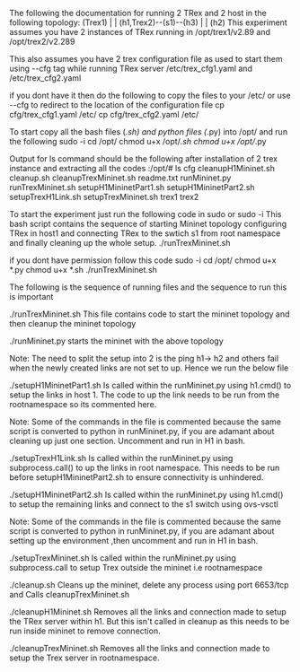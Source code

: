 The following the documentation for running 2 TRex and 2 host in the following topology: 
                  (Trex1)
		     |
	             |
 	(h1,Trex2)--(s1)--(h3)
		     |
		     |
		   (h2)
This experiment assumes you have 2 instances of TRex running in 
/opt/trex1/v2.89 
and 
/opt/trex2/v2.289 

This also assumes you have 2 trex configuration file as used to start them using --cfg tag while running TRex server 
/etc/trex_cfg1.yaml 
and 
/etc/trex_cfg2.yaml

if you dont have it then do the following to copy the files to your /etc/ or use --cfg to redirect to the location of the configuration file
cp cfg/trex_cfg1.yaml /etc/
cp cfg/trex_cfg2.yaml /etc/

To start copy all the bash files (*.sh) and python files (*.py) into /opt/ and run the following
sudo -i
cd /opt/
chmod u+x /opt/*.sh
chmod u+x /opt/*.py

Output for ls command should be the following after installation of 2 trex instance and extracting all the codes
:/opt/# ls
cfg   cleanupH1Mininet.sh  cleanup.sh  cleanupTrexMininet.sh  readme.txt  runMininet.py  runTrexMininet.sh  setupH1MininetPart1.sh  setupH1MininetPart2.sh  setupTrexH1Link.sh  setupTrexMininet.sh
trex1 trex2

To start the experiment just run the following code in sudo or sudo -i
This bash script contains the sequence of starting Mininet topology configuring TRex in host1 and connecting TRex to the swtich s1 from root namespace and finally cleaning up the whole setup.
./runTrexMininet.sh

if you dont have permission follow this code
sudo -i
cd /opt/
chmod u+x *.py
chmod u+x *.sh
./runTrexMininet.sh

The following is the sequence of running files and the sequence to run this is important

./runTrexMininet.sh
	This file contains code to start the mininet topology and then cleanup the mininet topology

./runMininet.py
	starts the mininet with the above topology

Note: The need to split the setup into 2 is the ping h1-> h2 and others fail when the newly created links are not set to up. Hence we run the below file

./setupH1MininetPart1.sh
	Is called within the runMininet.py using h1.cmd() to setup the links in host 1. The code to up the link needs to be run from the rootnamespace so its commented here.

Note: Some of the commands in the file is commented because the same script is converted to python in runMininet.py, if you are adamant about cleaning up just one section. Uncomment and run in H1 in bash.

./setupTrexH1Link.sh
	Is called within the runMininet.py using subprocess.call() to up the links in root namespace. This needs to be run before setupH1MininetPart2.sh to ensure connectivity is unhindered.

./setupH1MininetPart2.sh
	Is called within the runMininet.py using h1.cmd() to setup the remaining links and connect to the s1 switch using ovs-vsctl 

Note: Some of the commands in the file is commented because the same script is converted to python in runMininet.py, if you are adamant about setting up the environment ,then uncomment and run in H1 in bash.

./setupTrexMininet.sh
	Is called within the runMininet.py using subprocess.call to setup Trex outside the mininet i.e rootnamespace

./cleanup.sh
	Cleans up the mininet, delete any process using port 6653/tcp and Calls cleanupTrexMininet.sh

./cleanupH1Mininet.sh
	Removes all the links and connection made to setup the TRex server within h1. But this isn't called in cleanup as this needs to be run inside mininet to remove connection.

./cleanupTrexMininet.sh
	Removes all the links and connection made to setup the Trex server in rootnamespace.


